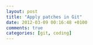```yaml
---
layout: post
title: "Apply patches in Git"
date: 2012-03-09 00:16:48 +0100
comments: true
categories: [git, coding]
---
```

